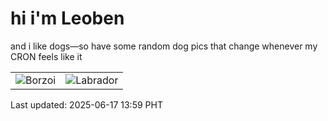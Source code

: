 # hi i'm Leoben

and i like dogs—so have some random dog pics that change whenever my CRON feels like it

|  |  |
|--------|----------|
| ![Borzoi](https://random-dog-vercel.vercel.app/api/random-borzoi?v=1750139957) | ![Labrador](https://random-dog-vercel.vercel.app/api/random-labrador?v=1750139957) |

Last updated: 2025-06-17 13:59 PHT
